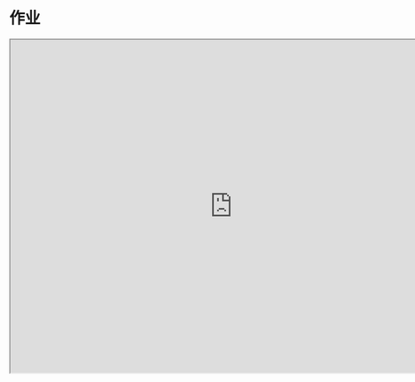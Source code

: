 # 作业

<iframe src="https://cc.163.com/act/m/daily/iframeplayer/?id=64818d47c31a9c0f360dc5da" width="800" height="600" allow="fullscreen"/>

要求：依赖客户端Mod制作一个简易的菜单插件。

- 进入游戏自动生成一个在Hud界面上的菜单
- 服务器可以配置每个菜单按钮：
  - 索引位置
  - 图片、文本
  - 点击后以玩家身份执行指令

示例图：

![](./images/18.png)

## Spigot插件

Spigot插件的逻辑较为简单，在玩家UI加载完成之后，向玩家客户端发送提前加载好的菜单配置文件即可。

配置文件格式：

```yaml
button1:
  idx: 1
  # 该按钮在菜单中的位置
  texture: 'textures/items/apple'
  # 该按钮显示的贴图
  text: '按钮1'
  # 该按钮下方的提示文本
  commands:
    - 'say 点击了按钮1'
  # 点击后执行的玩家指令
button2:
  idx: 2
  texture: 'textures/items/diamond_sword'
  text: '按钮2'
  commands:
    - 'say 点击了按钮2'
```

读取配置文件的代码不过多介绍，需要参考可以下载源码进行查看。

主类中包含了与客户端通讯的关键代码，供参考：

```java
package me.zhanshi123.tutorialmenu;

import com.neteasemc.spigotmaster.SpigotMaster;
import me.zhanshi123.tutorialmenu.config.ConfigManager;
import me.zhanshi123.tutorialmenu.config.MenuButtonConfig;
import org.bukkit.Bukkit;
import org.bukkit.plugin.java.JavaPlugin;

public final class TutorialMenu extends JavaPlugin {
    private static TutorialMenu instance;
    private SpigotMaster spigotMaster;

    private final String NAMESPACE = "testMenu";
    private final String SERVER_SYSTEM_NAME = "testMenuDev";
    private final String CLIENT_SYSTEM_NAME = "testMenuBeh";
    private final String CLIENT_UI_LOADED_EVENT = "ClientUiLoadedEvent";
    private final String SERVER_MENU_EVENT = "ServerMenuEvent";
    private final String CLIENT_MENU_CLICKED_EVENT = "ClientMenuClickedEvent";


    public static TutorialMenu getInstance() {
        return instance;
    }

    @Override
    public void onEnable() {
        instance = this;
        ConfigManager.getInstance().loadConfig();
        spigotMaster = (SpigotMaster) Bukkit.getPluginManager().getPlugin("SpigotMaster");
        spigotMaster.listenForEvent(NAMESPACE, CLIENT_SYSTEM_NAME, CLIENT_UI_LOADED_EVENT, (player, map) ->
                spigotMaster.notifyToClient(player, NAMESPACE, SERVER_SYSTEM_NAME, SERVER_MENU_EVENT, ConfigManager.getInstance().getClientData()));
        spigotMaster.listenForEvent(NAMESPACE, CLIENT_SYSTEM_NAME, CLIENT_MENU_CLICKED_EVENT, (player, map) -> {
            int index = (int) map.get("index");
            MenuButtonConfig menuButtonConfig = ConfigManager.getInstance().getMenuConfigs().get(index);
            if (menuButtonConfig == null) {
                getLogger().warning("玩家 " + player.getName() + " 发送了一个不正确的菜单数据");
                return;
            }
            menuButtonConfig.dispatchCommand(player);
        });
    }

    @Override
    public void onDisable() {
        
    }
}
```

## 客户端模组

创建一个命名空间为testMenu的插件，删除`developer_mods`文件夹之后，就可以先创建一个空白附加包，开始编辑菜单界面。

### 界面编辑

对于这种有序排列的界面，我们可以直接使用布局面板来自动给按钮排版。

1. 新建一个布局面板，将其锚点都设置在左上方，并设置`尺寸X`为适应，修改排列方式为水平排布。

2. 新建一个面板，命名为`btn_tpl`，作为按钮的模板。自行调整其尺寸，教程中设置为60x60。

3. 在`btn_tpl`下新建一个按钮，这就是按钮本体。自行调整其尺寸，教程中设置为40x40。

4. 在空间结构中展开界面`button`，找到`button_label`，它被用来显示按钮上的文本，将它的父锚点设置到下，子锚点设到上。这样它就会整个显示在按钮图片的下方。

   ![](./images/16.png)

5. 最后将`btn_tpl`设置为隐藏。后面我们会把它作为模板来克隆别的按钮，添加到`stack_panel`中。

   ![](./images/17.png)

> 除了使用布局面板+克隆模板的方式来制作这种多按钮的界面。
>
> 还可以使用网格来实现。需要注意的是，网格的内容在Create生命周期的时候，有可能还没有被生成。
>
> 需要监听[GridComponentSizeChangedClientEvent](https://mc.163.com/dev/mcmanual/mc-dev/mcdocs/1-ModAPI/%E4%BA%8B%E4%BB%B6/UI.html#gridcomponentsizechangedclientevent)，在其数量由0变为其他的时候，才能对网格下的控件进行操作。

### 界面逻辑

将刚刚编辑好的文件，复制到对应的客户端资源`testMenu/resource_packs/testMenuResource/ui`处。

接下来编辑UiDef，修改screen的值为刚刚编辑的json文件。

```python
UIData = {
    UIDef.MenuScreen: {
        "cls": "testMenuScript.ui.test_menu_screen.MenuScreen",
        "screen": "test_menu.main",
        "isHud": 1
    }
}
```

客户端界面初始化完成后，加载`UiMgr`，并向服务器通知。

```python
def OnUiInitFinished(self, args):
    logger.info("%s OnUiInitFinished", MenuConst.ClientSystemName)
    self.mUIMgr.Init(self)
    self.NotifyToServer("ClientUiLoadedEvent", {})
```

监听来自服务器的`ServerMenuEvent`事件，并通过`mUIMgr`获取`ScreenNode`实例，调用`SetData`方法来设置来自服务端的数据。

```python
def __init__(self, namespace, systemName):
    ClientSystem.__init__(self, namespace, systemName)
    self.mUIMgr = uiMgr.UIMgr()

    self.ListenForEvent(clientApi.GetEngineNamespace(), clientApi.GetEngineSystemName(), MenuConst.UiInitFinishedEvent, self, self.OnUiInitFinished)
    self.ListenForEvent(MenuConst.ModName, MenuConst.ServerSystemName, "ServerMenuEvent", self, self.OnServerMenu)

def OnServerMenu(self, args):
    print "OnServerMenu", args
    if self.mUIMgr:
        self.mUIMgr.GetUI(UIDef.MenuScreen).SetData(args["data"])
    else:
        print "UIMgr还没有加载!"
```

编写MenuScreen的`SetData`方法，通过传入的数据来克隆按钮。并给按钮添加回调。

[Clone](https://mc.163.com/dev/mcmanual/mc-dev/mcdocs/1-ModAPI/%E6%8E%A5%E5%8F%A3/%E8%87%AA%E5%AE%9A%E4%B9%89UI/UI%E7%95%8C%E9%9D%A2.html?key=Clone&docindex=2&type=0#clone)具体参数见文档。

```python
# -*- coding: utf-8 -*-
import mod.client.extraClientApi as clientApi

from testMenuScript.menuConst import ModName, ClientSystemName

ScreenNode = clientApi.GetScreenNodeCls()


class MenuScreen(ScreenNode):
    """
    Menu
    """

    def __init__(self, namespace, name, param):
        ScreenNode.__init__(self, namespace, name, param)
        self.mStackPanel = "/stack_panel"
        self.mTemplate = "/btn_tpl"
        print '==== %s ====' % 'init MenuScreen'

    # Create函数是继承自ScreenNode，会在UI创建完成后被调用
    def Create(self):
        print '==== %s ====' % 'MenuScreen Create'

    def OnBtnClick(self, args):
        print args["ButtonPath"]
        path = args["ButtonPath"]  # 路径为 /stack_panel/btn_x/button
        buttonId = int(path[path.rindex("_") + 1:path.index("/button")])  # 截取路径中的x，它就是按钮的索引
        clientApi.GetSystem(ModName, ClientSystemName).NotifyToServer("ClientMenuClickedEvent", {"index": buttonId})  # 发送给服务器

    def SetData(self, data):
        data = sorted(data, key=lambda x: x["index"])
        # 对按钮顺序进行排序
        for btn in data:
            newName = "btn_{}".format(btn["index"])  # 把按钮对应的index存在路径中，后面按钮点击时，根据路径判断是哪个按钮
            self.Clone(self.mTemplate, self.mStackPanel, newName)
            newPath = self.mStackPanel + "/" + newName
            self.GetBaseUIControl(newPath).SetVisible(True)  # 设置可见
            newPath += "/button"
            btnControl = self.GetBaseUIControl(newPath).asButton()
            btnControl.AddTouchEventParams({"isSwallow": True})  # 先开启按钮回调功能
            btnControl.SetButtonTouchUpCallback(self.OnBtnClick)  # 再设置按钮回调函数
            # 按钮的贴图有3个，分别对应默认、按下、悬浮。这里三个都设置。
            self.GetBaseUIControl(newPath + "/default").asImage().SetSprite(btn["texture"])
            self.GetBaseUIControl(newPath + "/pressed").asImage().SetSprite(btn["texture"])
            self.GetBaseUIControl(newPath + "/hover").asImage().SetSprite(btn["texture"])
            self.GetBaseUIControl(newPath + "/button_label").asLabel().SetText(btn["text"])  # 设置按钮下的文本

```

## 效果展示

![](./images/19.png)

## 代码下载

Spigot插件：[点我](https://g79.gdl.netease.com/TutorialMenu-Spigot.zip)

客户端模组：[点我](https://g79.gdl.netease.com/testMenu-Python.zip)
